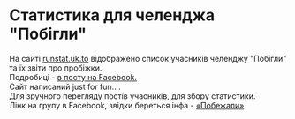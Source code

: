 # Статистика для челенджа "Побігли"
На сайті [runstat.uk.to](http://runstat.uk.to) відображено список учасників челенджу "Побігли" та їх звіти про пробіжки.<br>
Подробиці - [в посту на Facebook.](https://www.facebook.com/dubilet/posts/10154176084823552)<br>
Сайт написаний just for fun.. .<br>
Для зручного перегляду постів учасників, для збору статистики.<br>
Лінк на групу в Facebook, звідки береться інфа - [«Побежали»](https://www.facebook.com/groups/1745974432290684/)<br>
